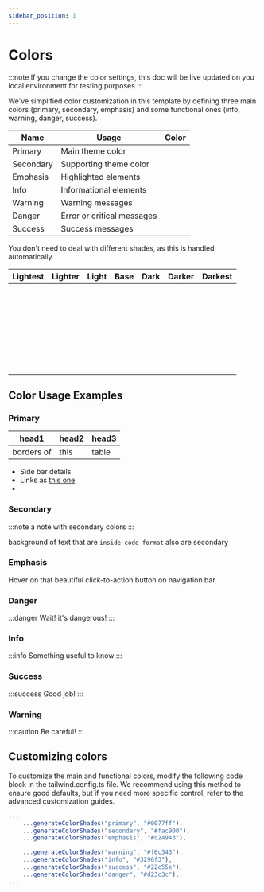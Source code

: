 ```yaml
---
sidebar_position: 1
---
```


# Colors

:::note
If you change the color settings, this doc will be live updated on you local environment for testing purposes
:::

We've simplified color customization in this template by defining three main colors (primary, secondary, emphasis) and some functional ones (info, warning, danger, success).



| Name      | Usage                      | Color                                          |
| --------- | -------------------------- | ---------------------------------------------- |
| Primary   | Main theme color           | <div class="bg-primary inset-0">&nbsp;</div>   |
| Secondary | Supporting theme color     | <div class="bg-secondary inset-0">&nbsp;</div> |
| Emphasis  | Highlighted elements       | <div class="bg-emphasis inset-0">&nbsp;</div>  |
| Info      | Informational elements     | <div class="bg-info inset-0">&nbsp;</div>      |
| Warning   | Warning messages           | <div class="bg-warning inset-0">&nbsp;</div>   |
| Danger    | Error or critical messages | <div class="bg-danger inset-0">&nbsp;</div>    |
| Success   | Success messages           | <div class="bg-success inset-0">&nbsp;</div>   |

You don't need to deal with different shades, as this is handled automatically.

| Lightest                                                | Lighter                                                | Light                                                | Base                                           | Dark                                                | Darker                                                | Darkest                                                |
|---------------------------------------------------------|--------------------------------------------------------|------------------------------------------------------|------------------------------------------------|-----------------------------------------------------|-------------------------------------------------------|--------------------------------------------------------|
| <div class="bg-primary-lightest inset-0">&nbsp;</div>   | <div class="bg-primary-lighter inset-0">&nbsp;</div>   | <div class="bg-primary-light inset-0">&nbsp;</div>   | <div class="bg-primary inset-0">&nbsp;</div>   | <div class="bg-primary-dark inset-0">&nbsp;</div>   | <div class="bg-primary-darker inset-0">&nbsp;</div>   | <div class="bg-primary-darkest inset-0">&nbsp;</div>   |
| <div class="bg-secondary-lightest inset-0">&nbsp;</div> | <div class="bg-secondary-lighter inset-0">&nbsp;</div> | <div class="bg-secondary-light inset-0">&nbsp;</div> | <div class="bg-secondary inset-0">&nbsp;</div> | <div class="bg-secondary-dark inset-0">&nbsp;</div> | <div class="bg-secondary-darker inset-0">&nbsp;</div> | <div class="bg-secondary-darkest inset-0">&nbsp;</div> |
| <div class="bg-emphasis-lightest inset-0">&nbsp;</div>  | <div class="bg-emphasis-lighter inset-0">&nbsp;</div>  | <div class="bg-emphasis-light inset-0">&nbsp;</div>  | <div class="bg-emphasis inset-0">&nbsp;</div>  | <div class="bg-emphasis-dark inset-0">&nbsp;</div>  | <div class="bg-emphasis-darker inset-0">&nbsp;</div>  | <div class="bg-emphasis-darkest inset-0">&nbsp;</div>  |
| <div class="bg-info-lightest inset-0">&nbsp;</div>      | <div class="bg-info-lighter inset-0">&nbsp;</div>      | <div class="bg-info-light inset-0">&nbsp;</div>      | <div class="bg-info inset-0">&nbsp;</div>      | <div class="bg-info-dark inset-0">&nbsp;</div>      | <div class="bg-info-darker inset-0">&nbsp;</div>      | <div class="bg-info-darkest inset-0">&nbsp;</div>      |
| <div class="bg-warning-lightest inset-0">&nbsp;</div>   | <div class="bg-warning-lighter inset-0">&nbsp;</div>   | <div class="bg-warning-light inset-0">&nbsp;</div>   | <div class="bg-warning inset-0">&nbsp;</div>   | <div class="bg-warning-dark inset-0">&nbsp;</div>   | <div class="bg-warning-darker inset-0">&nbsp;</div>   | <div class="bg-warning-darkest inset-0">&nbsp;</div>   |
| <div class="bg-danger-lightest inset-0">&nbsp;</div>    | <div class="bg-danger-lighter inset-0">&nbsp;</div>    | <div class="bg-danger-light inset-0">&nbsp;</div>    | <div class="bg-danger inset-0">&nbsp;</div>    | <div class="bg-danger-dark inset-0">&nbsp;</div>    | <div class="bg-danger-darker inset-0">&nbsp;</div>    | <div class="bg-danger-darkest inset-0">&nbsp;</div>    |
| <div class="bg-success-lightest inset-0">&nbsp;</div>   | <div class="bg-success-lighter inset-0">&nbsp;</div>   | <div class="bg-success-light inset-0">&nbsp;</div>   | <div class="bg-success inset-0">&nbsp;</div>   | <div class="bg-success-dark inset-0">&nbsp;</div>   | <div class="bg-success-darker inset-0">&nbsp;</div>   | <div class="bg-success-darkest inset-0">&nbsp;</div>   |

## Color Usage Examples

### Primary

| head1      | head2 | head3 |
| ---------- | ----- | ----- |
| borders of | this  | table |

- Side bar details
- Links as [this one](https://so-much-pain.glitch.me/do-a-barrel-roll.html)
-

### Secondary

:::note
a note with secondary colors
:::

background of text that are `inside code format` also are secondary

### Emphasis

Hover on that beautiful click-to-action button on navigation bar

### Danger

:::danger
Wait! it's dangerous!
:::

### Info

:::info
Something useful to know
:::

### Success

:::success
Good job!
:::

### Warning

:::caution
Be careful!
:::

## Customizing colors

To customize the main and functional colors, modify the following code block in the tailwind.config.ts file. We recommend using this method to ensure good defaults, but if you need more specific control, refer to the advanced customization guides.

```ts title=/tailwind.config.ts
...
	...generateColorShades("primary", "#0077ff"),
	...generateColorShades("secondary", "#fac900"),
	...generateColorShades("emphasis", "#c24943"),

	...generateColorShades("warning", "#f6c343"),
	...generateColorShades("info", "#3296f3"),
	...generateColorShades("success", "#22c55e"),
	...generateColorShades("danger", "#d23c3c"),
...
```
